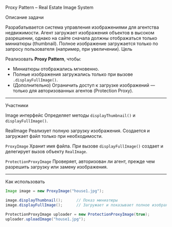  Proxy Pattern – Real Estate Image System

 Описание задачи

Разрабатывается система управления изображениями для агентства недвижимости. Агент загружает изображения объектов в высоком разрешении, однако на сайте сначала должны отображаться только миниатюры (thumbnail). Полное изображение загружается только по запросу пользователя (например, при увеличении).
 Цель

Реализовать **Proxy Pattern**, чтобы:

- Миниатюры отображались мгновенно.
- Полные изображения загружались только при вызове `.displayFullImage()`.
- (Дополнительно) Ограничить доступ к загрузке изображений — только для авторизованных агентов (Protection Proxy).

---

Участники

Image интерфейс
Определяет методы `displayThumbnail()` и `displayFullImage()`.

RealImage
Реализует полную загрузку изображения. Создается и загружает файл только при необходимости.

 `ProxyImage`
Хранит имя файла. При вызове `displayFullImage()` создает и делегирует вызов объекту `RealImage`.

 `ProtectionProxyImage`
Проверяет, авторизован ли агент, прежде чем разрешить загрузку или замену изображения.

---

Как использовать

```java
Image image = new ProxyImage("house1.jpg");

image.displayThumbnail();      // Показ миниатюры
image.displayFullImage();      // Загружает и показывает полное изображение

ProtectionProxyImage uploader = new ProtectionProxyImage(true);
uploader.uploadImage("house1.jpg");
